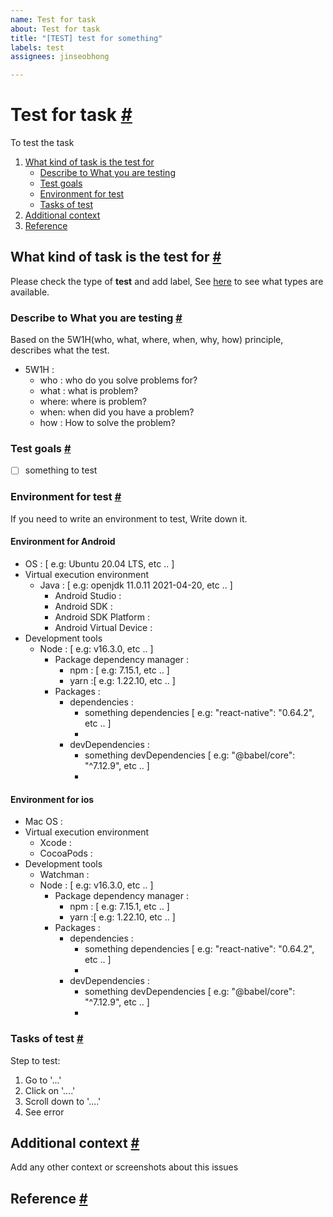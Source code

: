 ```yaml
---
name: Test for task
about: Test for task
title: "[TEST] test for something"
labels: test
assignees: jinseobhong

---
```


# Test for task <a href="#test-for-task" id="test-for-task">#</a>

To test the task

1. [What kind of task is the test for](#what-kind-of-task-is-the-test-for)
    - [Describe to What you are testing](#describe-to-what-you-are-testing)
    - [Test goals](#test-goals)
    - [Environment for test](#environment-for-test)
    - [Tasks of test](#tasks-of-test)
2. [Additional context](#additional-context)
3. [Reference](#reference)

## What kind of task is the test for <a href="#what-kind-of-task-is-the-test-for" id="what-kind-of-task-is-the-test-for">#</a>

Please check the type of **test** and add label, See [here](../blob/master/CONTRIBUTING.md#how-to-create-issue-about-test-for-task) to see what types are available.

### Describe to What you are testing <a href="#describe-to-what-you-are-testing" id="describe-to-what-you-are-testing">#</a>

Based on the 5W1H(who, what, where, when, why, how) principle, describes what the test.
- 5W1H :
   - who : who do you solve problems for?
   - what : what is problem?
   - where: where is problem?
   - when: when did you have a problem?
   - how : How to solve the problem?

### Test goals <a href="#test-goals" id="test-goals">#</a>

- [ ] something to test

### Environment for test <a href="#environment-for-test" id="environment-for-test">#</a>

If you need to write an environment to test, Write down it.

#### Environment for Android
- OS : [ e.g: Ubuntu 20.04 LTS, etc .. ]
- Virtual execution environment
    - Java : [ e.g: openjdk 11.0.11 2021-04-20, etc .. ]
        - Android Studio :
        - Android SDK :
        - Android SDK Platform :
        - Android Virtual Device :
- Development tools
    - Node : [ e.g: v16.3.0, etc .. ]
        - Package dependency manager :
            - npm : [ e.g: 7.15.1, etc .. ]
            - yarn :[ e.g: 1.22.10, etc .. ]
        - Packages :
            - dependencies :
                - something dependencies [ e.g: "react-native": "0.64.2", etc .. ]
                -
            - devDependencies :
                - something devDependencies [ e.g: "@babel/core": "^7.12.9", etc .. ]
                -

#### Environment for ios
- Mac OS :
- Virtual execution environment
    - Xcode :
    - CocoaPods :
- Development tools
    - Watchman :
    - Node : [ e.g: v16.3.0, etc .. ]
        - Package dependency manager :
            - npm : [ e.g: 7.15.1, etc .. ]
            - yarn :[ e.g: 1.22.10, etc .. ]
        - Packages :
            - dependencies :
                - something dependencies [ e.g: "react-native": "0.64.2", etc .. ]
                -
            - devDependencies :
                - something devDependencies [ e.g: "@babel/core": "^7.12.9", etc .. ]
                -

### Tasks of test <a href="#tasks-of-test" id="tasks-of-test">#</a>

Step to test:
1. Go to '...'
2. Click on '....'
3. Scroll down to '....'
4. See error

## Additional context <a href="#additional-context" id="additional-context">#</a>

Add any other context or screenshots about this issues

## Reference <a href="#reference" id="reference">#</a>
